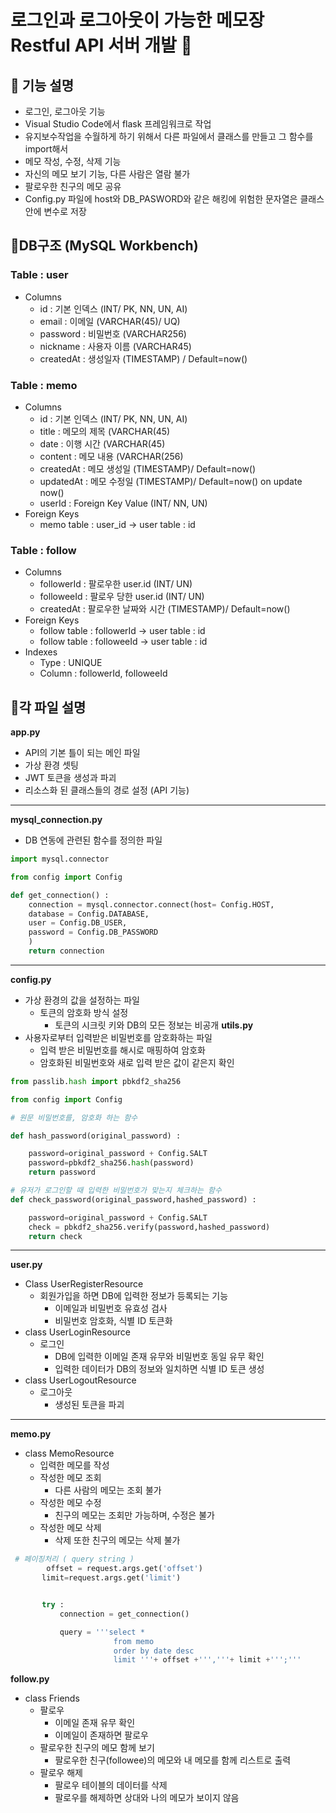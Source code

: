 # 로그인과 로그아웃이 가능한 메모장 Restful API 서버 개발 👀

## 📌 기능 설명

* 로그인, 로그아웃 기능
* Visual Studio Code에서 flask 프레임워크로 작업
* 유지보수작업을 수월하게 하기 위해서 다른 파일에서 클래스를 만들고 그 함수를 import해서
* 메모 작성, 수정, 삭제 기능
* 자신의 메모 보기 기능, 다른 사람은 열람 불가
* 팔로우한 친구의 메모 공유
* Config.py 파일에 host와 DB_PASWORD와 같은 해킹에 위험한 문자열은 클래스 안에 변수로 저장

## 📌DB구조 (MySQL Workbench)


### Table : user
- Columns
  - id : 기본 인덱스 (INT/ PK, NN, UN, AI)
  - email : 이메일 (VARCHAR(45)/ UQ)
  - password : 비밀번호 (VARCHAR256)
  - nickname : 사용자 이름 (VARCHAR45)
  - createdAt : 생성일자 (TIMESTAMP) / Default=now()
### Table : memo
- Columns
  - id : 기본 인덱스 (INT/ PK, NN, UN, AI)
  - title : 메모의 제목 (VARCHAR(45)
  - date : 이행 시간 (VARCHAR(45)
  - content : 메모 내용 (VARCHAR(256)
  - createdAt : 메모 생성일 (TIMESTAMP)/ Default=now()
  - updatedAt : 메모 수정일 (TIMESTAMP)/ Default=now() on update now()
  - userId : Foreign Key Value (INT/ NN, UN)
- Foreign Keys
  - memo table : user_id -> user table : id
  
### Table : follow
- Columns
    - followerId : 팔로우한 user.id (INT/ UN)
    - followeeId : 팔로우 당한 user.id (INT/ UN)
    - createdAt : 팔로우한 날짜와 시간 (TIMESTAMP)/ Default=now()
- Foreign Keys
  - follow table : followerId -> user table : id
  - follow table : followeeId -> user table : id
- Indexes
  - Type : UNIQUE
  - Column : followerId, followeeId
  
## 📌각 파일 설명
**app.py**
- API의 기본 틀이 되는 메인 파일
- 가상 환경 셋팅
- JWT 토큰을 생성과 파괴
- 리소스화 된 클래스들의 경로 설정 (API 기능)

---

**mysql_connection.py**
- DB 연동에 관련된 함수를 정의한 파일
``` python
import mysql.connector

from config import Config

def get_connection() :
    connection = mysql.connector.connect(host= Config.HOST,
    database = Config.DATABASE,
    user = Config.DB_USER,
    password = Config.DB_PASSWORD
    )
    return connection
```

---

**config.py**
- 가상 환경의 값을 설정하는 파일
  - 토큰의 암호화 방식 설정
    - 토큰의 시크릿 키와 DB의 모든 정보는 비공개
**utils.py**
- 사용자로부터 입력받은 비밀번호를 암호화하는 파일
  - 입력 받은 비밀번호를 해시로 매핑하여 암호화
  - 암호화된 비밀번호와 새로 입력 받은 값이 같은지 확인
```python
from passlib.hash import pbkdf2_sha256

from config import Config

# 원문 비밀번호를, 암호화 하는 함수

def hash_password(original_password) :

    password=original_password + Config.SALT
    password=pbkdf2_sha256.hash(password)
    return password

# 유저가 로그인할 때 입력한 비밀번호가 맞는지 체크하는 함수
def check_password(original_password,hashed_password) :

    password=original_password + Config.SALT
    check = pbkdf2_sha256.verify(password,hashed_password)
    return check
 ```

---

**user.py**
- Class UserRegisterResource
  - 회원가입을 하면 DB에 입력한 정보가 등록되는 기능
    - 이메일과 비밀번호 유효성 검사
    - 비밀번호 암호화, 식별 ID 토큰화
- class UserLoginResource
  - 로그인
    - DB에 입력한 이메일 존재 유무와 비밀번호 동일 유무 확인
    - 입력한 데이터가 DB의 정보와 일치하면 식별 ID 토큰 생성
- class UserLogoutResource
  - 로그아웃
    - 생성된 토큰을 파괴  

---

 **memo.py**
- class MemoResource
  - 입력한 메모를 작성
  - 작성한 메모 조회
    - 다른 사람의 메모는 조회 불가
  - 작성한 메모 수정
    - 친구의 메모는 조회만 가능하며, 수정은 불가
  - 작성한 메모 삭제
    - 삭제 또한 친구의 메모는 삭제 불가
 ```python
  # 페이징처리 ( query string )
         offset = request.args.get('offset')
        limit=request.args.get('limit')


        try :
            connection = get_connection()

            query = '''select *
                        from memo
                        order by date desc
                        limit '''+ offset +''','''+ limit +''';'''
 ```

**follow.py**
- class Friends
    - 팔로우
      - 이메일 존재 유무 확인
      - 이메일이 존재하면 팔로우
    - 팔로우한 친구의 메모 함께 보기
      - 팔로우한 친구(followee)의 메모와 내 메모를 함께 리스트로 출력
    - 팔로우 해제
      - 팔로우 테이블의 데이터를 삭제
      - 팔로우를 해제하면 상대와 나의 메모가 보이지 않음
